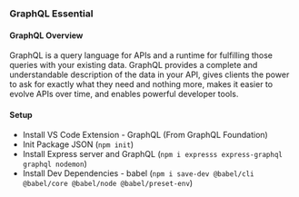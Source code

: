 ### GraphQL Essential

#### GraphQL Overview

GraphQL is a query language for APIs and a runtime for fulfilling those queries with your existing data. GraphQL provides a complete and understandable description of the data in your API, gives clients the power to ask for exactly what they need and nothing more, makes it easier to evolve APIs over time, and enables powerful developer tools.

#### Setup

- Install VS Code Extension - GraphQL (From GraphQL Foundation)
- Init Package JSON (`npm init`)
- Install Express server and GraphQL (`npm i expresss express-graphql graphql nodemon`)
- Install Dev Dependencies - babel (`npm i save-dev @babel/cli @babel/core @babel/node @babel/preset-env`)

